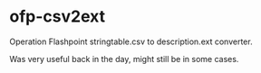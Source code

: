 # ofp-csv2ext

Operation Flashpoint stringtable.csv to description.ext converter.

Was very useful back in the day, might still be in some cases.

